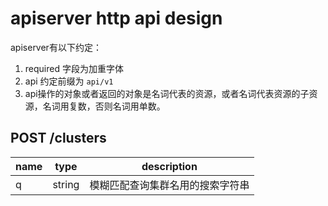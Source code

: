 # apiserver http api design

apiserver有以下约定：

1. required 字段为加重字体
2. api 约定前缀为 `api/v1`
3. api操作的对象或者返回的对象是名词代表的资源，或者名词代表资源的子资源，名词用复数，否则名词用单数。

## POST /clusters

|name|type|description|
|----|----|-----------|
|q|string|模糊匹配查询集群名用的搜索字符串|
